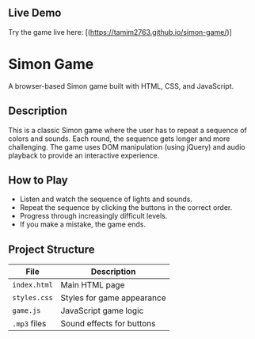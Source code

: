## Live Demo

Try the game live here: [(https://tamim2763.github.io/simon-game/)]

# Simon Game

A browser-based Simon game built with HTML, CSS, and JavaScript.

## Description

This is a classic Simon game where the user has to repeat a sequence of colors and sounds. Each round, the sequence gets longer and more challenging. The game uses DOM manipulation (using jQuery) and audio playback to provide an interactive experience.

## How to Play

- Listen and watch the sequence of lights and sounds.
- Repeat the sequence by clicking the buttons in the correct order.
- Progress through increasingly difficult levels.
- If you make a mistake, the game ends.

## Project Structure

| File         | Description                   |
|--------------|-------------------------------|
| `index.html` | Main HTML page                |
| `styles.css` | Styles for game appearance    |
| `game.js`    | JavaScript game logic         |
| `.mp3` files | Sound effects for buttons     |


